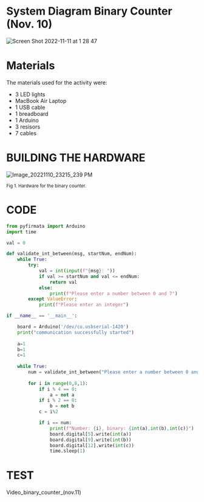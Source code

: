 # System Diagram Binary Counter (Nov. 10)

![Screen Shot 2022-11-11 at 1 28 47](https://user-images.githubusercontent.com/111761417/201152092-4c8e53ac-fe91-420e-a81f-4f9dc6ba4a59.png)

# Materials

The materials used for the activity were:
- 3 LED lights
- MacBook Air Laptop
- 1 USB cable
- 1 breadboard
- 1 Arduino
- 3 resisors
- 7 cables 

# BUILDING THE HARDWARE 

![Image_20221110_23215_239 PM](https://user-images.githubusercontent.com/111761417/201157541-2ba251de-2572-4946-ac7a-9d17f414610d.jpeg)


<sub> Fig 1. Hardware for the binary counter. 
  
# CODE
  
```.py
from pyfirmata import Arduino
import time

val = 0

def validate_int_between(msg, startNum, endNum):
    while True:
        try:
            val = int(input(f"{msg}: "))
            if val >= startNum and val <= endNum:
                return val
            else:
                print(f"Please enter a number between 0 and 7")
        except ValueError:
            print(f"Please enter an integer")

if __name__ == '__main__':

    board = Arduino('/dev/cu.usbserial-1420')
    print("communication successfully started")
    
    a=1
    b=1
    c=1
    
    while True:
        num = validate_int_between("Please enter a number between 0 and 7", 0, 7)
        
        for i in range(0,8,1):
            if i % 4 == 0:
                a = not a
            if i % 2 == 0:
                b = not b
            c = i%2

            if i == num:
                print(f"Number: {i}, binary: {int(a),int(b),int(c)}")
                board.digital[5].write(int(a))
                board.digital[9].write(int(b))
                board.digital[12].write(int(c))
                time.sleep(1)
```

# TEST

Video_binary_counter_(nov.11)

  
